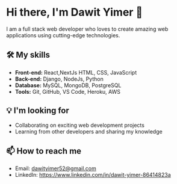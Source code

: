 # Hi there, I'm Dawit Yimer 👋

I am a full stack web developer who loves to create amazing web applications using cutting-edge technologies.

## 🛠️ My skills
- **Front-end:** React,NextJs HTML, CSS, JavaScript
- **Back-end:** Django, NodeJs, Python
- **Database:** MySQL, MongoDB, PostgreSQL
- **Tools:** Git, GitHub, VS Code, Heroku, AWS

## 💡 I'm looking for
- Collaborating on exciting web development projects
- Learning from other developers and sharing my knowledge

## 📫 How to reach me
- Email: <dawityimer52@gmail.com>
- LinkedIn: <https://www.linkedin.com/in/dawit-yimer-86414823a>
